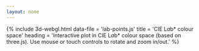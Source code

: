 ```yaml
---
layout: none 
---
```


{% include 3d-webgl.html 
	data-file = 'lab-points.js' 
	title = 'CIE L*a*b* colour space'
	heading = 'Interactive plot in CIE L*a*b* colour space (based on three.js). Use mouse or touch controls to rotate and zoom in/out.' 
%}
